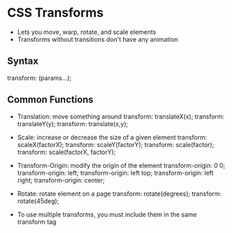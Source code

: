 # CSS Transforms

- Lets you move, warp, rotate, and scale elements
- Transforms without transitions don't have any animation

## Syntax

transform: <function>(params...);

## Common Functions

- Translation: move something around
	transform: translateX(x);
	transform: translateY(y);
	transform: translate(x,y);

- Scale: increase or decrease the size of a given element
	transform: scaleX(factorX);
	transform: scaleY(factorY);
	transform: scale(factor);
	transform: scale(factorX, factorY);

- Transform-Origin: modify the origin of the element
	transform-origin: 0 0;
	transform-origin: left;
	transform-origin: left top;
	transform-origin: left right;
	transform-origin: center;

- Rotate: rotate element on a page
	transform: rotate(degrees);
	transform: rotate(45deg);

* To use multiple transforms, you must include them in the same transform tag